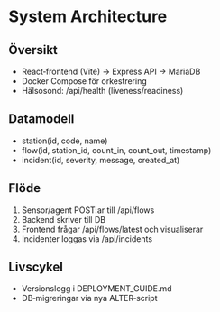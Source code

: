 # System Architecture

## Översikt

- React‑frontend (Vite) → Express API → MariaDB
- Docker Compose för orkestrering
- Hälsosond: /api/health (liveness/readiness)

## Datamodell

- station(id, code, name)
- flow(id, station_id, count_in, count_out, timestamp)
- incident(id, severity, message, created_at)

## Flöde

1) Sensor/agent POST:ar till /api/flows
2) Backend skriver till DB
3) Frontend frågar /api/flows/latest och visualiserar
4) Incidenter loggas via /api/incidents

## Livscykel

- Versionslogg i DEPLOYMENT_GUIDE.md
- DB‑migreringar via nya ALTER‑script
